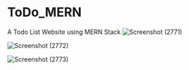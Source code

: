 ﻿# ToDo_MERN

A Todo List Website using MERN Stack
![Screenshot (2771)](https://github.com/GavenDcosta/ToDo_MERN/assets/112816730/7e1bf400-503d-4552-ae2d-f8b9512555c2)

![Screenshot (2772)](https://github.com/GavenDcosta/ToDo_MERN/assets/112816730/e5e2037c-9a4f-411e-87ea-ff2c99331305)

![Screenshot (2773)](https://github.com/GavenDcosta/ToDo_MERN/assets/112816730/d68e5c79-c4e2-4e62-a3c0-a53c3115e2b7)
